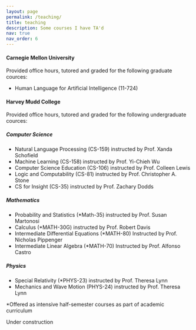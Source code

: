 ```yaml
---
layout: page
permalink: /teaching/
title: teaching
description: Some courses I have TA'd
nav: true
nav_order: 6
---
```


#### Carnegie Mellon University
Provided office hours, tutored and graded for the following graduate cources:
- Human Language for Artificial Intelligence (11-724)

#### Harvey Mudd College
Provided office hours, tutored and graded for the following undergraduate cources:

##### Computer Science
- Natural Language Processing (CS-159) instructed by Prof. Xanda Schofield
- Machine Learning (CS-158) instructed by Prof. Yi-Chieh Wu
- Computer Science Education (CS-106) instructed by Prof. Colleen Lewis
- Logic and Computability (CS-81) instructed by Prof. Christopher A. Stone
- CS for Insight (CS-35) instructed by Prof. Zachary Dodds 

##### Mathematics
- Probability and Statistics (*Math-35) instructed by Prof. Susan Martonosi
- Calculus (*MATH-30G) instructed by Prof. Robert Davis
- Intermediate Differential Equations (*MATH-80) Instructed by Prof. Nicholas Pippenger
- Intermediate Linear Algebra (*MATH-70) Instructed by Prof. Alfonso Castro

##### Physics
- Special Relativity (*PHYS-23) instructed by Prof. Theresa Lynn
- Mechanics and Wave Motion (PHYS-24) instructed by Prof. Theresa Lynn


*Offered as intensive half-semester courses as part of academic curriculum

Under construction
